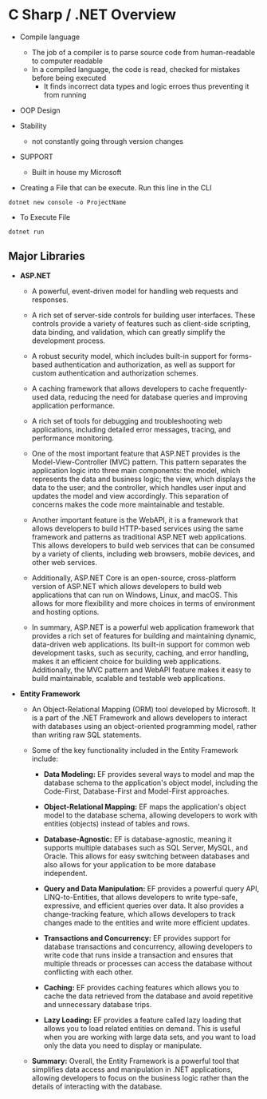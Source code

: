 # C Sharp / .NET Overview
- Compile language
    - The job of a compiler is to parse source code from human-readable to computer readable
    - In a compiled language, the code is read, checked for mistakes before being executed
        - It finds incorrect data types and logic erroes thus preventing it from running 
- OOP Design
- Stability
     - not constantly going through version changes
- SUPPORT
    - Built in house my Microsoft

- Creating a File that can be execute. Run this line in the CLI
```
dotnet new console -o ProjectName
```

- To Execute File
```
dotnet run
```

## Major Libraries
- **ASP.NET**
    - A powerful, event-driven model for handling web requests and responses.
    - A rich set of server-side controls for building user interfaces. These controls provide a variety of features such as client-side scripting, data binding, and validation, which can greatly simplify the development process.
    - A robust security model, which includes built-in support for forms-based authentication and authorization, as well as support for custom authentication and authorization schemes.
    - A caching framework that allows developers to cache frequently-used data, reducing the need for database queries and improving application performance.
    - A rich set of tools for debugging and troubleshooting web applications, including detailed error messages, tracing, and performance monitoring.
    
    - One of the most important feature that ASP.NET provides is the Model-View-Controller (MVC) pattern. This pattern separates the application logic into three main components: the model, which represents the data and business logic; the view, which displays the data to the user; and the controller, which handles user input and updates the model and view accordingly. This separation of concerns makes the code more maintainable and testable.

    - Another important feature is the WebAPI, it is a framework that allows developers to build HTTP-based services using the same framework and patterns as traditional ASP.NET web applications. This allows developers to build web services that can be consumed by a variety of clients, including web browsers, mobile devices, and other web services.

    - Additionally, ASP.NET Core is an open-source, cross-platform version of ASP.NET which allows developers to build web applications that can run on Windows, Linux, and macOS. This allows for more flexibility and more choices in terms of environment and hosting options.

    - In summary, ASP.NET is a powerful web application framework that provides a rich set of features for building and maintaining dynamic, data-driven web applications. Its built-in support for common web development tasks, such as security, caching, and error handling, makes it an efficient choice for building web applications. Additionally, the MVC pattern and WebAPI feature makes it easy to build maintainable, scalable and testable web applications.
- **Entity Framework**
    - An Object-Relational Mapping (ORM) tool developed by Microsoft. It is a part of the .NET Framework and allows developers to interact with databases using an object-oriented programming model, rather than writing raw SQL statements.

    - Some of the key functionality included in the Entity Framework include:

        - **Data Modeling:** EF provides several ways to model and map the database schema to the application's object model, including the Code-First, Database-First and Model-First approaches.

        - **Object-Relational Mapping:** EF maps the application's object model to the database schema, allowing developers to work with entities (objects) instead of tables and rows.

        - **Database-Agnostic:** EF is database-agnostic, meaning it supports multiple databases such as SQL Server, MySQL, and Oracle. This allows for easy switching between databases and also allows for your application to be more database independent.

        - **Query and Data Manipulation:** EF provides a powerful query API, LINQ-to-Entities, that allows developers to write type-safe, expressive, and efficient queries over data. It also provides a change-tracking feature, which allows developers to track changes made to the entities and write more efficient updates.

        - **Transactions and Concurrency:** EF provides support for database transactions and concurrency, allowing developers to write code that runs inside a transaction and ensures that multiple threads or processes can access the database without conflicting with each other.

        - **Caching:** EF provides caching features which allows you to cache the data retrieved from the database and avoid repetitive and unnecessary database trips.

        - **Lazy Loading:** EF provides a feature called lazy loading that allows you to load related entities on demand. This is useful when you are working with large data sets, and you want to load only the data you need to display or manipulate.

    - **Summary:** Overall, the Entity Framework is a powerful tool that simplifies data access and manipulation in .NET applications, allowing developers to focus on the business logic rather than the details of interacting with the database.